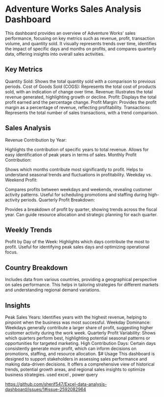 # Adventure Works Sales Analysis Dashboard
This dashboard provides an overview of Adventure Works' sales performance, focusing on key metrics such as revenue, profit, transaction volume, and quantity sold. It visually represents trends over time, identifies the impact of specific days and months on profits, and compares quarterly data, offering insights into overall sales activities.

## Key Metrics
Quantity Sold: Shows the total quantity sold with a comparison to previous periods.
Cost of Goods Sold (COGS): Represents the total cost of products sold, with an indication of change over time.
Revenue: Illustrates the total revenue generated, highlighting growth or decline.
Profit: Displays the total profit earned and the percentage change.
Profit Margin: Provides the profit margin as a percentage of revenue, reflecting profitability.
Transactions: Represents the total number of sales transactions, with a trend comparison.
## Sales Analysis
Revenue Contribution by Year:

Highlights the contribution of specific years to total revenue.
Allows for easy identification of peak years in terms of sales.
Monthly Profit Contribution:

Shows which months contribute most significantly to profit.
Helps to understand seasonal trends and fluctuations in profitability.
Weekday vs. Weekend Profit:

Compares profits between weekdays and weekends, revealing customer activity patterns.
Useful for scheduling promotions and staffing during high-activity periods.
Quarterly Profit Breakdown:

Provides a breakdown of profit by quarter, showing trends across the fiscal year.
Can guide resource allocation and strategic planning for each quarter.
## Weekly Trends
Profit by Day of the Week:
Highlights which days contribute the most to profit.
Useful for identifying peak sales days and optimizing operational focus.
## Country Breakdown
Includes data from various countries, providing a geographical perspective on sales performance. This helps in tailoring strategies for different markets and understanding regional demand variations.

## Insights
Peak Sales Years: Identifies years with the highest revenue, helping to pinpoint when the business was most successful.
Weekday Dominance: Weekdays generally contribute a larger share of profit, suggesting higher customer activity during the work week.
Quarterly Profit Variability: Shows which quarters perform best, highlighting potential seasonal patterns or opportunities for targeted marketing.
High Contribution Days: Certain days consistently generate more profit, which can inform decisions on promotions, staffing, and resource allocation.
$# Usage
This dashboard is designed to support stakeholders in assessing sales performance and making data-driven decisions. It offers a comprehensive view of historical trends, potential growth areas, and regional sales insights to optimize business strategies.
used excel , power query

https://github.com/sherif547/Excel-data-analysis-dashboard/issues/1#issue-2592082964

